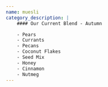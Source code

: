 ```yaml
---
name: muesli
category_description: |
    #### Our Current Blend - Autumn

    - Pears
    - Currants
    - Pecans
    - Coconut Flakes
    - Seed Mix
    - Honey
    - Cinnamon
    - Nutmeg
---
```

